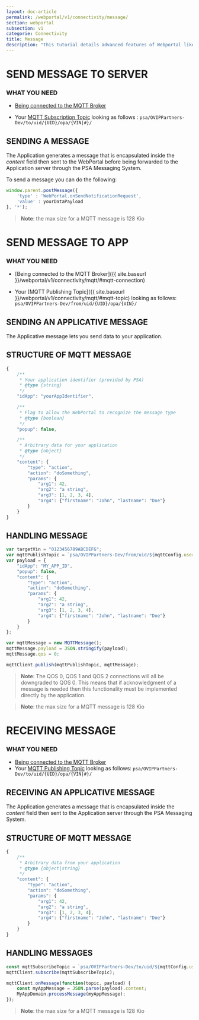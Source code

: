 ```yaml
---
layout: doc-article
permalink: /webportal/v1/connectivity/message/
section: webportal
subsection: v1
categorie: Connectivity
title: Message
description: "This tutorial details advanced features of Webportal like interacting with back-end."
---
```



# SEND MESSAGE TO SERVER

### WHAT YOU NEED

- [Being connected to the MQTT Broker]({{site.baseurl}}/webportal/v1/connectivity/mqtt/#mqtt-connection)

- Your [MQTT Subscription Topic]({{site.baseurl}}/webportal/v1/connectivity/mqtt/#mqtt-topic) looking as follows : `psa/OVIPPartners-Dev/to/uid/{UID}/opa/{VIN|#}/` 

## SENDING A MESSAGE

The Application generates a message that is encapsulated inside the *content* field then sent to the WebPortal before being forwarded to the Application server through the PSA Messaging System.

To send a message you can do the following:

```javascript
window.parent.postMessage({
    'type' : 'WebPortal.onSendNotificationRequest',
    'value' : yourDataPayload
}, '*');
```

>**Note**: the max size for a MQTT message is 128 Kio


# SEND MESSAGE TO APP

### WHAT YOU NEED

- [Being connected to the MQTT Broker]({{ site.baseurl }}/webportal/v1/connectivity/mqtt/#mqtt-connection)

- Your [MQTT Publishing Topic]({{ site.baseurl }}/webportal/v1/connectivity/mqtt/#mqtt-topic) looking as follows:
	`psa/OVIPPartners-Dev/from/uid/{UID}/opa/{VIN}/`

## SENDING AN APPLICATIVE MESSAGE

The Applicative message lets you send data to your application.

## STRUCTURE OF MQTT MESSAGE
```javascript
{
	/**
	 * Your application identifier (provided by PSA)
	 * @type {string}
	 */
	"idApp": "yourAppIdentifier",

	/**
	 * Flag to allow the WebPortal to recognize the message type
	 * @type {boolean}
	 */
	"popup": false,

	/**
	 * Arbitrary data for your application
	 * @type {object}
	 */
	"content": {
		"type": "action",
		"action": "doSomething",
		"params": {
			"arg1": 42,
			"arg2": "a string",
			"arg3": [1, 2, 3, 4],
			"arg4": {"firstname": "John", "lastname": "Doe"}
		}
	}
}
```

## HANDLING MESSAGE

```javascript
var targetVin = "0123456789ABCDEFG";
var mqttPublishTopic = `psa/OVIPPartners-Dev/from/uid/${mqttConfig.username}/opa/${targetVin}`;
var payload = {
	"idApp": "MY_APP_ID",
	"popup": false,
	"content": {
		"type": "action",
		"action": "doSomething",
		"params": {
			"arg1": 42,
			"arg2": "a string",
			"arg3": [1, 2, 3, 4],
			"arg4": {"firstname": "John", "lastname": "Doe"}
		}
	}
};

var mqttMessage = new MQTTMessage();
mqttMessage.payload = JSON.stringify(payload);
mqttMessage.qos = 0;

mqttClient.publish(mqttPublishTopic, mqttMessage);
```

>**Note**:
> The QOS 0, QOS 1 and QOS 2 connections will all be downgraded to QOS 0. This means that if acknowledgment of a message is needed then this functionality must be implemented directly by the application.

>**Note**: the max size for a MQTT message is 128 Kio


# RECEIVING MESSAGE

### WHAT YOU NEED

- [Being connected to the MQTT Broker]({{site.baseurl}}/webportal/v1/connectivity/mqtt/#mqtt-connection)
- Your [MQTT Publishing Topic]({{site.baseurl}}/webportal/v1/connectivity/mqtt/#mqtt-topic) looking as follows: `psa/OVIPPartners-Dev/to/uid/{UID}/opa/{VIN|#}/` 

## RECEIVING AN APPLICATIVE MESSAGE

The Application generates a message that is encapsulated inside the *content* field then sent to the Application server through the PSA Messaging System.

## STRUCTURE OF MQTT MESSAGE
```javascript
{
	/**
	 * Arbitrary data from your application
	 * @type {object|string}
	 */
	"content": {
		"type": "action",
		"action": "doSomething",
		"params": {
			"arg1": 42,
			"arg2": "a string",
			"arg3": [1, 2, 3, 4],
			"arg4": {"firstname": "John", "lastname": "Doe"}
		}
	}
}
```

## HANDLING MESSAGES

```javascript
const mqttSubscribeTopic = `psa/OVIPPartners-Dev/to/uid/${mqttConfig.username}/opa/#`;
mqttClient.subscribe(mqttSubscribeTopic);

mqttClient.onMessage(function(topic, payload) {
	const myAppMessage = JSON.parse(payload).content;
	MyAppDomain.processMessage(myAppMessage);
});
```

>**Note**: the max size for a MQTT message is 128 Kio

